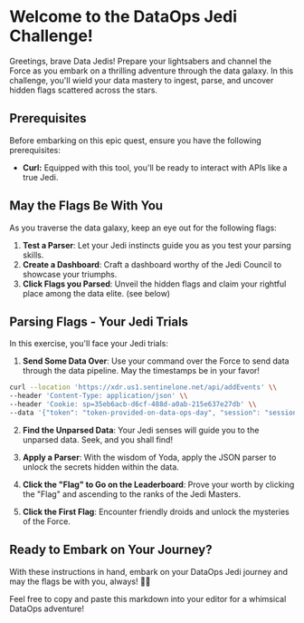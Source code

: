 # Welcome to the DataOps Jedi Challenge!

Greetings, brave Data Jedis! Prepare your lightsabers and channel the Force as you embark on a thrilling adventure through the data galaxy. In this challenge, you'll wield your data mastery to ingest, parse, and uncover hidden flags scattered across the stars.

## Prerequisites 

Before embarking on this epic quest, ensure you have the following prerequisites:

- **Curl:** Equipped with this tool, you'll be ready to interact with APIs like a true Jedi.

## May the Flags Be With You

As you traverse the data galaxy, keep an eye out for the following flags:

1. **Test a Parser**: Let your Jedi instincts guide you as you test your parsing skills.
2. **Create a Dashboard**: Craft a dashboard worthy of the Jedi Council to showcase your triumphs. 
3. **Click Flags you Parsed**: Unveil the hidden flags and claim your rightful place among the data elite. (see below)

## Parsing Flags - Your Jedi Trials

In this exercise, you'll face your Jedi trials:

1. **Send Some Data Over**: Use your command over the Force to send data through the data pipeline. May the timestamps be in your favor!
  
```bash
curl --location 'https://xdr.us1.sentinelone.net/api/addEvents' \\
--header 'Content-Type: application/json' \\ 
--header 'Cookie: sp=35eb6acb-d6cf-488d-a0ab-215e637e27db' \\
--data '{"token": "token-provided-on-data-ops-day", "session": "session_{{random_number}}", "sessionInfo": {"serverHost": "sko25", "logfile": "sko25"}, "events": [{"ts": "'$(($(date +%s%N) - 5*60*60*1000000000))'", "attrs": {"message": "{\"flag\":\"BB8-'$USER'\", \"description\": \"these are the droids you\''re looking for\", \"User\": \""${USER/@*}"\"}", "parser": "sko25-"'${USER/@*}'"}}, {"ts": "'$(($(date +%s%N)))'", "attrs": {"message": "user=\'"$USER"\',flag=R2D2-'$USER',description=These are the droids you\''re looking for,code=200", "parser": "sko25-"'${USER/@*}'", "field 1": "x", "field 2": "y"}}]}'  
```

2. **Find the Unparsed Data**: Your Jedi senses will guide you to the unparsed data. Seek, and you shall find!

3. **Apply a Parser**: With the wisdom of Yoda, apply the JSON parser to unlock the secrets hidden within the data.

4. **Click the "Flag" to Go on the Leaderboard**: Prove your worth by clicking the "Flag" and ascending to the ranks of the Jedi Masters.

5. **Click the First Flag**: Encounter friendly droids and unlock the mysteries of the Force.


**Ready to Embark on Your Journey?**
------------------------------------  

With these instructions in hand, embark on your DataOps Jedi journey and may the flags be with you, always! 🌌✨

Feel free to copy and paste this markdown into your editor for a whimsical DataOps adventure!
